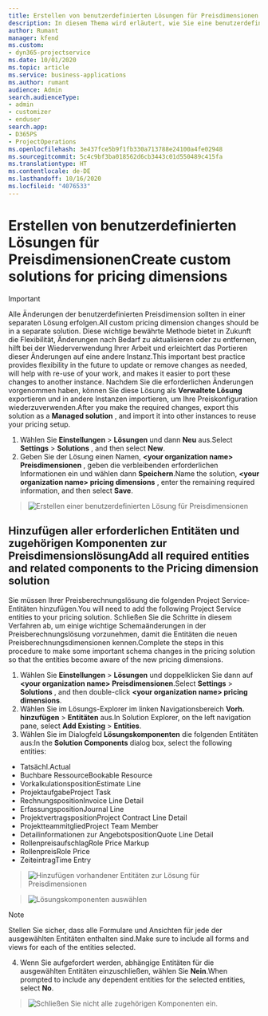 ```yaml
---
title: Erstellen von benutzerdefinierten Lösungen für Preisdimensionen
description: In diesem Thema wird erläutert, wie Sie eine benutzerdefinierte Lösung erstellen, wenn Sie benutzerdefinierte Preisdimensionen erstellen.
author: Rumant
manager: kfend
ms.custom:
- dyn365-projectservice
ms.date: 10/01/2020
ms.topic: article
ms.service: business-applications
ms.author: rumant
audience: Admin
search.audienceType:
- admin
- customizer
- enduser
search.app:
- D365PS
- ProjectOperations
ms.openlocfilehash: 3e437fce5b9f1fb330a713788e24100a4fe02948
ms.sourcegitcommit: 5c4c9bf3ba018562d6cb3443c01d550489c415fa
ms.translationtype: HT
ms.contentlocale: de-DE
ms.lasthandoff: 10/16/2020
ms.locfileid: "4076533"
---
```

# <a name="create-custom-solutions-for-pricing-dimensions"></a><span data-ttu-id="40f8c-103">Erstellen von benutzerdefinierten Lösungen für Preisdimensionen</span><span class="sxs-lookup"><span data-stu-id="40f8c-103">Create custom solutions for pricing dimensions</span></span>

> [!IMPORTANT]
> <span data-ttu-id="40f8c-104">Alle Änderungen der benutzerdefinierten Preisdimension sollten in einer separaten Lösung erfolgen.</span><span class="sxs-lookup"><span data-stu-id="40f8c-104">All custom pricing dimension changes should be in a separate solution.</span></span> <span data-ttu-id="40f8c-105">Diese wichtige bewährte Methode bietet in Zukunft die Flexibilität, Änderungen nach Bedarf zu aktualisieren oder zu entfernen, hilft bei der Wiederverwendung Ihrer Arbeit und erleichtert das Portieren dieser Änderungen auf eine andere Instanz.</span><span class="sxs-lookup"><span data-stu-id="40f8c-105">This important best practice provides flexibility in the future to update or remove changes as needed, will help with re-use of your work, and makes it easier to port these changes to another instance.</span></span> <span data-ttu-id="40f8c-106">Nachdem Sie die erforderlichen Änderungen vorgenommen haben, können Sie diese Lösung als **Verwaltete Lösung** exportieren und in andere Instanzen importieren, um Ihre Preiskonfiguration wiederzuverwenden.</span><span class="sxs-lookup"><span data-stu-id="40f8c-106">After you make the required changes, export this solution as a **Managed solution** , and import it into other instances to reuse your pricing setup.</span></span>

1. <span data-ttu-id="40f8c-107">Wählen Sie **Einstellungen** > **Lösungen** und dann **Neu** aus.</span><span class="sxs-lookup"><span data-stu-id="40f8c-107">Select **Settings** > **Solutions** , and then select **New**.</span></span> 
2. <span data-ttu-id="40f8c-108">Geben Sie der Lösung einen Namen, **\<your organization name> Preisdimensionen** , geben die verbleibenden erforderlichen Informationen ein und wählen dann **Speichern**.</span><span class="sxs-lookup"><span data-stu-id="40f8c-108">Name the solution, **\<your organization name> pricing dimensions** , enter the remaining required information, and then select **Save**.</span></span>

> ![Erstellen einer benutzerdefinierten Lösung für Preisdimensionen](media/Creation-of-custom-pricing-dimension-solution.PNG)
  
## <a name="add-all-required-entities-and-related-components-to-the-pricing-dimension-solution"></a><span data-ttu-id="40f8c-110">Hinzufügen aller erforderlichen Entitäten und zugehörigen Komponenten zur Preisdimensionslösung</span><span class="sxs-lookup"><span data-stu-id="40f8c-110">Add all required entities and related components to the Pricing dimension solution</span></span>
<span data-ttu-id="40f8c-111">Sie müssen Ihrer Preisberechnungslösung die folgenden Project Service-Entitäten hinzufügen.</span><span class="sxs-lookup"><span data-stu-id="40f8c-111">You will need to add the following Project Service entities to your pricing solution.</span></span> <span data-ttu-id="40f8c-112">Schließen Sie die Schritte in diesem Verfahren ab, um einige wichtige Schemaänderungen in der Preisberechnungslösung vorzunehmen, damit die Entitäten die neuen Preisberechnungsdimensionen kennen.</span><span class="sxs-lookup"><span data-stu-id="40f8c-112">Complete the steps in this procedure to make some important schema changes in the pricing solution so that the entities become aware of the new pricing dimensions.</span></span>

1. <span data-ttu-id="40f8c-113">Wählen Sie **Einstellungen** > **Lösungen** und doppelklicken Sie dann auf **\<your organization name> Preisdimensionen**.</span><span class="sxs-lookup"><span data-stu-id="40f8c-113">Select **Settings** > **Solutions** , and then double-click **\<your organization name> pricing dimensions**.</span></span> 
2. <span data-ttu-id="40f8c-114">Wählen Sie im Lösungs-Explorer im linken Navigationsbereich **Vorh. hinzufügen** > **Entitäten** aus.</span><span class="sxs-lookup"><span data-stu-id="40f8c-114">In Solution Explorer, on the left navigation pane, select **Add Existing** > **Entities**.</span></span>
3. <span data-ttu-id="40f8c-115">Wählen Sie im Dialogfeld **Lösungskomponenten** die folgenden Entitäten aus:</span><span class="sxs-lookup"><span data-stu-id="40f8c-115">In the **Solution Components** dialog box, select the following entities:</span></span>

- <span data-ttu-id="40f8c-116">Tatsächl.</span><span class="sxs-lookup"><span data-stu-id="40f8c-116">Actual</span></span>
- <span data-ttu-id="40f8c-117">Buchbare Ressource</span><span class="sxs-lookup"><span data-stu-id="40f8c-117">Bookable Resource</span></span>
- <span data-ttu-id="40f8c-118">Vorkalkulationsposition</span><span class="sxs-lookup"><span data-stu-id="40f8c-118">Estimate Line</span></span>
- <span data-ttu-id="40f8c-119">Projektaufgabe</span><span class="sxs-lookup"><span data-stu-id="40f8c-119">Project Task</span></span>
- <span data-ttu-id="40f8c-120">Rechnungsposition</span><span class="sxs-lookup"><span data-stu-id="40f8c-120">Invoice Line Detail</span></span>
- <span data-ttu-id="40f8c-121">Erfassungsposition</span><span class="sxs-lookup"><span data-stu-id="40f8c-121">Journal Line</span></span>
- <span data-ttu-id="40f8c-122">Projektvertragsposition</span><span class="sxs-lookup"><span data-stu-id="40f8c-122">Project Contract Line Detail</span></span>
- <span data-ttu-id="40f8c-123">Projektteammitglied</span><span class="sxs-lookup"><span data-stu-id="40f8c-123">Project Team Member</span></span>
- <span data-ttu-id="40f8c-124">Detailinformationen zur Angebotsposition</span><span class="sxs-lookup"><span data-stu-id="40f8c-124">Quote Line Detail</span></span>
- <span data-ttu-id="40f8c-125">Rollenpreisaufschlag</span><span class="sxs-lookup"><span data-stu-id="40f8c-125">Role Price Markup</span></span>
- <span data-ttu-id="40f8c-126">Rollenpreis</span><span class="sxs-lookup"><span data-stu-id="40f8c-126">Role Price</span></span> 
- <span data-ttu-id="40f8c-127">Zeiteintrag</span><span class="sxs-lookup"><span data-stu-id="40f8c-127">Time Entry</span></span> 

> ![Hinzufügen vorhandener Entitäten zur Lösung für Preisdimensionen](media/Existing-entities-to-PD-solution.png)

> ![Lösungskomponenten auswählen](media/Dimension-Components.png)

> [!NOTE]
> <span data-ttu-id="40f8c-130">Stellen Sie sicher, dass alle Formulare und Ansichten für jede der ausgewählten Entitäten enthalten sind.</span><span class="sxs-lookup"><span data-stu-id="40f8c-130">Make sure to include all forms and views for each of the entities selected.</span></span>

4. <span data-ttu-id="40f8c-131">Wenn Sie aufgefordert werden, abhängige Entitäten für die ausgewählten Entitäten einzuschließen, wählen Sie **Nein**.</span><span class="sxs-lookup"><span data-stu-id="40f8c-131">When prompted to include any dependent entities for the selected entities, select **No**.</span></span>

> ![Schließen Sie nicht alle zugehörigen Komponenten ein.](media/Do-not-include-required.png)


